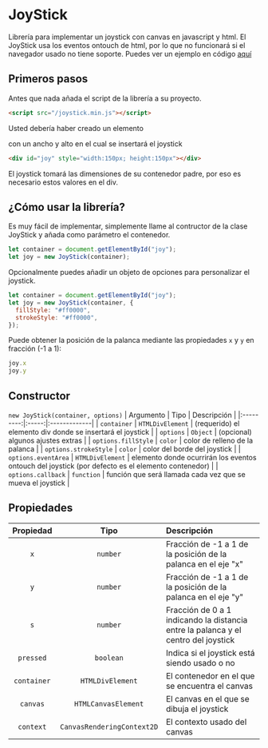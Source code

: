 # JoyStick
Librería para implementar un joystick con canvas en javascript y html.
El JoyStick usa los eventos ontouch de html, por lo que no funcionará si el navegador usado no tiene soporte.
Puedes ver un ejemplo en código [aquí](https://github.com/RodnyE/JoyStick/blob/main/example.html)


## Primeros pasos
Antes que nada añada el script de la librería a su proyecto.
```html
<script src="/joystick.min.js"></script>
```

Usted debería haber creado un elemento <div> con un ancho y alto en el cual se insertará el joystick
```html
<div id="joy" style="width:150px; height:150px"></div>
```
El joystick tomará las dimensiones de su contenedor padre, por eso es necesario estos valores en el div.

## ¿Cómo usar la librería?
Es muy fácil de implementar, simplemente llame al contructor de la clase JoyStick y añada como parámetro el contenedor.
```javascript
let container = document.getElementById("joy");
let joy = new JoyStick(container);
```

Opcionalmente puedes añadir un objeto de opciones para personalizar el joystick.
```javascript
let container = document.getElementById("joy");
let joy = new JoyStick(container, {
  fillStyle: "#ff0000",
  strokeStyle: "#ff0000",
});
```

Puede obtener la posición de la palanca mediante las propiedades `x` y `y` en fracción (-1 a 1):
```javascript
joy.x
joy.y
```

## Constructor
`new JoyStick(container, options)`
| Argumento | Tipo  | Descripción  |
|:---------:|:-----:|:-------------|
| `container` | `HTMLDivElement` | (requerido) el elemento div donde se insertará el joystick |
| `options` | `Object` | (opcional) algunos ajustes extras |
| `options.fillStyle` | `color` | color de relleno de la palanca |
| `options.strokeStyle` | `color` | color del borde del joystick |
| `options.eventArea` | `HTMLDivElement` | elemento donde ocurrirán los eventos ontouch del joystick (por defecto es el elemento contenedor) |
| `options.callback` | `function` | función que será llamada cada vez que se mueva el joystick |

## Propiedades
| Propiedad | Tipo  | Descripción  |
|:---------:|:-----:|:-------------|
| `x` | `number` | Fracción de -1 a 1 de la posición de la palanca en el eje "x" |
| `y` | `number` | Fracción de -1 a 1 de la posición de la palanca en el eje "y" |
| `s` | `number` | Fracción de 0 a 1 indicando la distancia entre la palanca y el centro del joystick |
| `pressed` | `boolean` | Indica si el joystick está siendo usado o no |
| `container` | `HTMLDivElement` | El contenedor en el que se encuentra el canvas |
| `canvas` | `HTMLCanvasElement` | El canvas en el que se dibuja el joystick |
| `context` | `CanvasRenderingContext2D` | El contexto usado del canvas |
